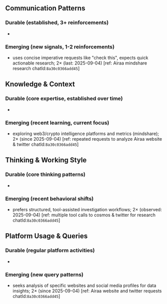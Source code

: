 ## Communication Patterns
### Durable (established, 3+ reinforcements)
-

### Emerging (new signals, 1-2 reinforcements)
- uses concise imperative requests like "check this", expects quick actionable research; 2× (last: 2025-09-04) [ref: Airaa mindshare research chatId:`8a30c0366add45`]

## Knowledge & Context
### Durable (core expertise, established over time)
-

### Emerging (recent learning, current focus)
- exploring web3/crypto intelligence platforms and metrics (mindshare); 2× (since 2025-09-04) [ref: repeated requests to analyze Airaa website & twitter chatId:`8a30c0366add45`]

## Thinking & Working Style
### Durable (core thinking patterns)
-

### Emerging (recent behavioral shifts)
- prefers structured, tool-assisted investigation workflows; 2× (observed: 2025-09-04) [ref: multiple tool calls to cosmos & twitter for research chatId:`8a30c0366add45`]

## Platform Usage & Queries
### Durable (regular platform activities)
-

### Emerging (new query patterns)
- seeks analysis of specific websites and social media profiles for data insights; 2× (since 2025-09-04) [ref: Airaa website and twitter requests chatId:`8a30c0366add45`]